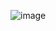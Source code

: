 ![image](https://github.com/KNO110/sql_count_of_words-space/assets/37769458/ad376bea-c0d0-42dd-92eb-c05e1c78d778)
